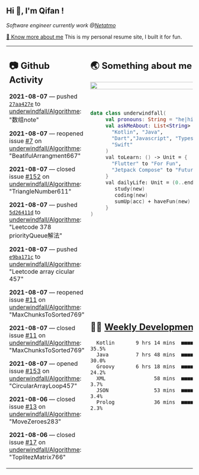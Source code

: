 <h2> Hi 👋, I'm Qifan ! </h2>
<p><em>Software engineer currently work @<a href="https://www.netatmo.com">Netatmo</a>
</em></p><p><a href="https://qifanyang.com/resume" target="_blank"> 🔭 Know more about me</a> This is my personal resume site, I built it for fun.</p>
<table><tr><td valign="top" rowspan="2">

 ## 📷 Github Activity
 <!-- githubActivity starts -->
  **2021-08-07** — pushed [`27aa427e`](https://github.com/underwindfall/Algorithme/commit/27aa427e1fcf4048bd7f2236558e5783819572cf) to [underwindfall/Algorithme](https://api.github.com/repos/underwindfall/Algorithme): "数组note"

  **2021-08-07** — reopened issue [#7](https://api.github.com/repos/underwindfall/Algorithme/issues/7) on [underwindfall/Algorithme](https://api.github.com/repos/underwindfall/Algorithme): "BeatifulArrangment667"

  **2021-08-07** — closed issue [#152](https://api.github.com/repos/underwindfall/Algorithme/issues/152) on [underwindfall/Algorithme](https://api.github.com/repos/underwindfall/Algorithme): "TriangleNumber611"

  **2021-08-07** — pushed [`5d26411d`](https://github.com/underwindfall/Algorithme/commit/5d26411dd5716ae007f7b0e5e982b71c73f87349) to [underwindfall/Algorithme](https://api.github.com/repos/underwindfall/Algorithme): "Leetcode 378 priorityQueue解法"

  **2021-08-07** — pushed [`e9ba171c`](https://github.com/underwindfall/Algorithme/commit/e9ba171c16672d2fcb7735389d1ece5c93262414) to [underwindfall/Algorithme](https://api.github.com/repos/underwindfall/Algorithme): "Leetcode array cicular 457"

  **2021-08-07** — reopened issue [#11](https://api.github.com/repos/underwindfall/Algorithme/issues/11) on [underwindfall/Algorithme](https://api.github.com/repos/underwindfall/Algorithme): "MaxChunksToSorted769"

  **2021-08-07** — closed issue [#11](https://api.github.com/repos/underwindfall/Algorithme/issues/11) on [underwindfall/Algorithme](https://api.github.com/repos/underwindfall/Algorithme): "MaxChunksToSorted769"

  **2021-08-07** — opened issue [#153](https://api.github.com/repos/underwindfall/Algorithme/issues/153) on [underwindfall/Algorithme](https://api.github.com/repos/underwindfall/Algorithme): "CircularArrayLoop457"

  **2021-08-06** — closed issue [#13](https://api.github.com/repos/underwindfall/Algorithme/issues/13) on [underwindfall/Algorithme](https://api.github.com/repos/underwindfall/Algorithme): "MoveZeroes283"

  **2021-08-06** — closed issue [#17](https://api.github.com/repos/underwindfall/Algorithme/issues/17) on [underwindfall/Algorithme](https://api.github.com/repos/underwindfall/Algorithme): "ToplitezMatrix766"
 <!-- githubActivity ends -->
 </td><td valign="top">

 ## 🌏 Something about me
 <!-- profile starts -->
 <a href="https://github.com/underwindfall" width="100%">
   <img src="http://github-readme-streak-stats.herokuapp.com?user=underwindfall&theme=algolia&hide_border=true&dates=30DD8A&background=00000000" width="100%"/>
 </a>
 <br/>
 <br/>
 <br/>

 ```kotlin
 data class underwindfall(
      val pronouns: String = "he|him",
      val askMeAbout: List<String> = listOf(
        "Kotlin", "Java",
        "Dart","Javascript", "Typescript",
        "Swift"
      )
      val toLearn: () -> Unit = {
        "Flutter" to "For Fun",
        "Jetpack Compose" to "Future"
      }
      val dailyLife: Unit = (0..end).reduce { acc, new ->
         study(new)
         coding(new)
         sumUp(acc) + haveFun(new)
      }
 )
 ```
 <!-- profile ends -->
 </td></tr><tr><td valign="top">

 ## 🏊‍♂️ <a href="https://gist.github.com/underwindfall/377ee88ba1fabd1e93516e48ca9c61eb" target="_blank">Weekly Development Breakdown</a>
  <!-- codeTime starts -->
  ```text
    Kotlin       9 hrs 14 mins  ■■■■■■■■■■■■□□□□□□□□□□□□  35.5%
    Java         7 hrs 48 mins  ■■■■■■■■■■▦□□□□□□□□□□□□□  30.0%
    Groovy       6 hrs 18 mins  ■■■■■■■■■◱□□□□□□□□□□□□□□  24.2%
    XML                58 mins  ■■■■◱□□□□□□□□□□□□□□□□□□□   3.7%
    JSON               53 mins  ■■■■◱□□□□□□□□□□□□□□□□□□□   3.4%
    Prolog             36 mins  ■■■■□□□□□□□□□□□□□□□□□□□□   2.3%
  ```
  <!-- codeTime starts -->
  </td></tr></table>